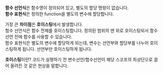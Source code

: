 **함수 선언식**은 함수명이 정의되어 있고, 별도의 할당 명령이 없습니다.  
**함수 표현식**은 정의한 function을 별도의 변수에 할당합니다.  

가장 큰 **차이점**은 **호이스팅**에서 발생합니다.   
함수 선언식은 함수 전체를 호이스팅합니다. 정의된 범위의 맨 위로 호이스팅되서 함수 선언 전에 함수를 사용할 수 있습니다.  
함수 표현식은 별도의 변수에 할당하게 되는데, 변수는 선언부와 할당부를 나누어 호이스팅하게 됩니다. 선언부만 호이스팅하게 됩니다. 

**호이스팅**이란? 코드가 실행하기 전 변수선언/함수선언이 해당 스코프의 최상단으로 끌어 올려진 것 같은 현상을 말합니다.
